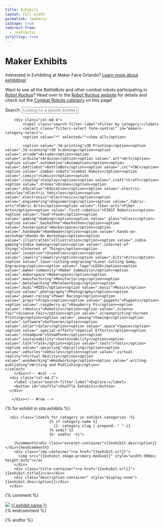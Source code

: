 ```yaml
---
title: Exhibits
layout: full-width
permalink: /makers/
isotope: true
redirect-from:
  - /exhibits/
scrolltop: true
---
```

<div class="container">
<h1>Maker Exhibits</h1>

<p>Interested in Exhibiting at Maker Faire Orlando? <a href="/exhibit-at-maker-faire-orlando/">Learn more about exhibiting!</a> </p>

<p>Want to see all the BattleBots and other combat robots participating in <a href="https://robotruckus.org">Robot Ruckus</a>? Head over to the <a href="https://robotruckus.org">Robot Ruckus website</a> for details and check out the <a href="/makers/?category=combat-robots">Combat Robots category</a> on this page!</p>
</div>

<div class="mtm">
  <div class="mtm-search">
    <div class="container">
	   <div class="row">
      <div class="col-md-6">
      	<label class="search-filter-label">Search:</label>
      	<input type="text" class="quicksearch form-control" id="maker-search-input" placeholder="Looking for a specific Exhibit or Maker?">
      </div>

    	<div class="col-md-4">
    		<label class="search-filter-label">Filter by category:</label>
    		<select class="filters-select form-control" id="makers-category-select">
     		<option value="*" selected="">show all</option>

    		<option value=".3d-printing">3D Printing</option><option value=".3d-scanning">3D Scanning</option><option value=".arcade">Arcade</option><option value=".arduino">Arduino</option><option value=".art">Art</option><option value=".automation">Automation</option><option value=".battlebot">BattleBot</option><option value=".cnc">CNC</option><option value=".combat-robots">Combat Robots</option><option value=".comics">Comics</option><option value=".cosplay">Cosplay</option><option value=".craft">Craft</option><option value=".drones">Drones</option><option value=".education">Education</option><option value=".electric-vehicles">Electric Vehicles</option><option value=".electronics">Electronics</option><option value=".engineering">Engineering</option><option value=".fabric-arts">Fabric Arts</option><option value=".fiber-arts">Fiber Arts</option><option value=".first-robotics">FIRST Robotics</option><option value=".food">Food</option><option value=".gaming">Gaming</option><option value=".glass">Glass</option><option value=".hackathon">Hackathon</option><option value=".hackerspace">Hackerspace</option><option value=".handmade">Handmade</option><option value=".hands-on-workshop">Hands-On Workshop</option><option value=".illustration">Illustration</option><option value=".indie-gaming">Indie Gaming</option><option value=".internet-of-things">Internet of Things</option><option value=".invention">Invention</option><option value=".jewelry">Jewelry</option><option value=".kits">Kits</option><option value=".laser-cutting-engraving">Laser Cutting &amp; Engraving</option><option value=".lego">LEGO</option><option value=".maker-community">Maker Community</option><option value=".makerspace">Makerspace</option><option value=".manufacturing">Manufacturing</option><option value=".metalworking">Metalworking</option><option value=".midi">MIDI</option><option value=".music">Music</option><option value=".photography">Photography</option><option value=".power-racing">Power Racing</option><option value=".props">Props</option><option value=".puppets">Puppets</option><option value=".raspberry-pi">Raspberry Pi</option><option value=".robotics">Robotics</option><option value=".science-fair">Science Fair</option><option value=".screenprinting">Screen Printing</option><option value=".sewing">Sewing</option><option value=".software">Software</option><option value=".solar">Solar</option><option value=".space">Space</option><option value=".special-effects">Special Effects</option><option value=".steampunk">SteamPunk</option><option value=".sustainability">Sustainability</option><option value=".talk">Talk</option><option value=".tools">Tools</option><option value=".upcycling">Upcycling</option><option value=".vehicles">Vehicles</option><option value=".virtual-reality">Virtual Reality</option><option value=".woodworking">Woodworking</option><option value=".writing-publishing">Writing and Publishing</option>								</select>
    	</div><!-- #col -->
      <div class="col-md-2">
        <label class="search-filter-label">Explore:</label>
        <button id="shuffle">Shuffle Exhibits</button>
      </div>

	   </div><!-- #row -->
   </div><!-- #container -->
 </div><!-- #mtm-search -->
</div>

<div class="exhibits-container" id="exhibits">
  {% for exhibit in site.exhibits %}

      <div class="item{% for category in exhibit.categories -%}
                        {% if category.name %}
                          {{- category.slug | prepend: " "-}}
                        {% endif %}
                        {%- endfor -%}">

        {%comment%}<div class="excerpt-container">{{exhibit.description}}</div>{%endcomment%}
        <div class="img-container"><a href="{{exhibit.url}}">
          <img src="{{exhibit.image-primary.medium}}" style="width:300px; height:auto"></a>
        </div>
        <div class="title-container"><a href="{{exhibit.url}}">{{exhibit.title}}</a></div>
        <div class="description-container" style="display:none">{{exhibit.description}}</div>
      </div>


{% comment %}
        <div id="{{ exhibit.slug }}">
          <img src="{{ exhibit.image-primary.small }}">
        <a href="{{ exhibit.url }}">{{ exhibit.name }}</a>
        </div>
{% endcomment %}

{% endfor %}
</div>
